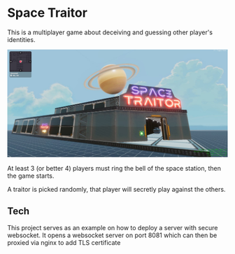 # Space Traitor

This is a multiplayer game about deceiving and guessing other player's identities.

![](./screenshot.jpeg)

At least 3 (or better 4) players must ring the bell of the space station, then the game starts.

A traitor is picked randomly, that player will secretly play against the others.

## Tech

This project serves as an example on how to deploy a server with secure websocket.
It opens a websocket server on port 8081 which can then be proxied via nginx to add TLS certificate
